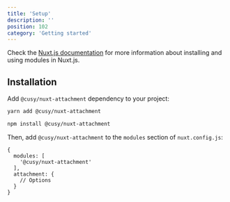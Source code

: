 ```yaml
---
title: 'Setup'
description: ''
position: 102
category: 'Getting started'
---
```


Check the [Nuxt.js documentation](https://nuxtjs.org/guides/configuration-glossary/configuration-modules) for more information about installing and using modules in Nuxt.js.

## Installation

Add `@cusy/nuxt-attachment` dependency to your project:

<code-group>
  <code-block label="Yarn" active>

  ```bash
  yarn add @cusy/nuxt-attachment
  ```

  </code-block>
  <code-block label="NPM">

  ```bash
  npm install @cusy/nuxt-attachment
  ```

  </code-block>
</code-group>

Then, add `@cusy/nuxt-attachment` to the `modules` section of `nuxt.config.js`:

```js[nuxt.config.js]
{
  modules: [
    '@cusy/nuxt-attachment'
  ],
  attachment: {
    // Options
  }
}
```
